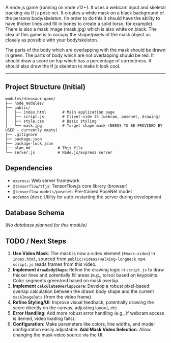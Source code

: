 A node.js game (running on node v12~). It uses a webcam input and skeletal tracking via tf js pose net. It creates a white mask on a black background of the persons body/skeleton. (In order to do this it should have the ability to have thicker lines and fill in bones to create a solid torso, for example). There is also a mask image (mask.jpg) which is also white on black. The idea of this game is to occupy the shape/pixels of the mask object as closely as possible with your body/skeleton.

The parts of the body which are overlapping with the mask should be drawn in green. The parts of body which are not overlapping should be red. It should draw a score on top which has a percentage of correctness. It should also draw the tf js skeleton to make it look cool.

---

## Project Structure (Initial)

```
modules/dinosaur-game/
├── node_modules/
├── public/
│   ├── index.html       # Main application page
│   ├── script.js        # Client-side JS (webcam, posenet, drawing)
│   ├── style.css        # Basic styling
│   └── mask.jpg         # Target shape mask (NEEDS TO BE PROVIDED BY USER - currently empty)
├── .gitignore
├── package.json
├── package-lock.json
├── plan.md            # This file
└── server.js          # Node.js/Express server
```

## Dependencies

- `express`: Web server framework
- `@tensorflow/tfjs`: TensorFlow.js core library (browser)
- `@tensorflow-models/posenet`: Pre-trained PoseNet model
- `nodemon` (dev): Utility for auto-restarting the server during development

## Database Schema

_(No database planned for this module)_

## TODO / Next Steps

1.  **Use Video Mask**: The mask is now a video element (`#mask-video`) in `index.html`, sourced from `public/videos/walking-longneck.mp4`. `script.js` reads frames from this video.
2.  **Implement `drawBodyShape`**: Refine the drawing logic in `script.js` to draw thicker lines and potentially fill areas (e.g., torso) based on keypoints. Color segments green/red based on mask overlap.
3.  **Implement `calculateOverlapScore`**: Develop a robust pixel-based overlap calculation between the drawn body shape and the current `maskImageData` (from the video frame).
4.  **Refine Styling/UI**: Improve visual feedback, potentially drawing the score directly on the canvas, adjusting layout, etc.
5.  **Error Handling**: Add more robust error handling (e.g., if webcam access is denied, video loading fails).
6.  **Configuration**: Make parameters like colors, line widths, and model configuration easily adjustable. **Add Mask Video Selection**: Allow changing the mask video source via the UI.
